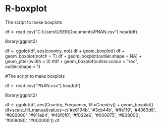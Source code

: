 # R-boxplot
The script to make boxplots

df <- read.csv("C:\\Users\\USER\\Documents\\PNAN.csv")
head(df)

library(ggplot2)

df <- ggplot(df, aes(country, no))
df + geom_boxplot()
df + geom_boxplot(notch = T) 
df + geom_boxplot(outlier.shape = NA) + geom_jitter(width = 0)
#df + geom_boxplot(outlier.colour = "red", outlier.shape = 1)

#The script to make boxplots

df <- read.csv("PNAN.csv") 
head(df)

library(ggplot2)

df <- ggplot(df, aes(Country, Frequency, fill=Country)) +
                  geom_boxplot()
            df+scale_fill_manual(values=c('#e6194b', '#3cb44b', '#ffe119', '#4363d8', '#800000', '#911eb4', '#46f0f0', '#f032e6', '#000075', '#808000', '#008080', '#000000'))
            df


